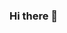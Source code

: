 ### Hi there 👋

<!--
**hbliu/hbliu** is a ✨ _special_ ✨ repository because its `README.md` (this file) appears on your GitHub profile.

Here are some ideas to get you started:

- 🔭 I’m currently working on GWAS and kidney disease.
- 🌱 I’m currently learning omics integration.
- 👯 I’m looking to collaborate on the aging and age-related diseases.
- 📫 How to reach me: hongbo919@gmail.com
-->
